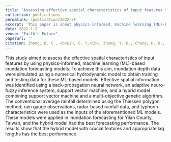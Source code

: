 ```yaml
---
title: "Assessing effective spatial characteristics of input features through physics-informed machine learning models in inundation forecasting during typhoons"
collection: publications
permalink: /publication/2022-EF
excerpt: 'This paper is about physics-informed, machine learning (ML)-based inundation forecasting models.'
date: 2022-1-2
venue: "Earth's Future"
paperurl: ''
citation: Jhong, B. C., <b>Lin, C. Y.<\b>, Jhong, Y. D., Chang, H. K., Chu, J. L., & Fang, H. T. (2022). Assessing effective spatial characteristics of input features through physics-informed machine learning models in inundation forecasting during typhoons, <i>Hydrological Sciences Journal</i>.
---
```


This study aimed to assess the effective spatial characteristics of input features by using physics-informed, machine learning (ML)-based inundation forecasting models. To achieve this aim, inundation depth data were simulated using a numerical hydrodynamic model to obtain training and testing data for these ML-based models. Effective spatial information was identified using a back-propagation neural network, an adaptive neuro-fuzzy inference system, support vector machine, and a hybrid model combining support vector machine and a multi-objective genetic algorithm. The conventional average rainfall determined using the Thiessen polygon method, rain gauge observations, radar-based rainfall data, and typhoon characteristics were used as the inputs of the aforementioned ML models. These models were applied in inundation forecasting for Yilan County, Taiwan, and the hybrid model had the best forecasting performance. The results show that the hybrid model with crucial features and appropriate lag lengths has the best performance.
